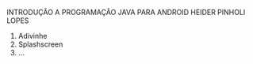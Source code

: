INTRODUÇÃO A PROGRAMAÇÃO JAVA PARA ANDROID
HEIDER PINHOLI LOPES

1. Adivinhe
2. Splashscreen
3. ...
